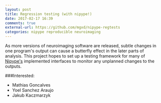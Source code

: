 ```yaml
---
layout: post
title: Regression testing (with nipype!)
date: 2017-02-17 16:39
comments: true
external-url: https://github.com/mgxd/nipype-regtests
categories: nipype reproducible neuroimaging
---
```


As more versions of neuroimaging software are released, subtle changes in one program's output can cause a butterfly effect in the later parts of analysis. This project hopes to set up a testing framework for many of [Nipype's](https://github.com/nipy/nipype) implemented interfaces to monitor any unplanned changes to the outputs.

###Interested:
* Mathias Goncalves
* Yoel Sanchez Araujo
* Jakub Kaczmarzyk
